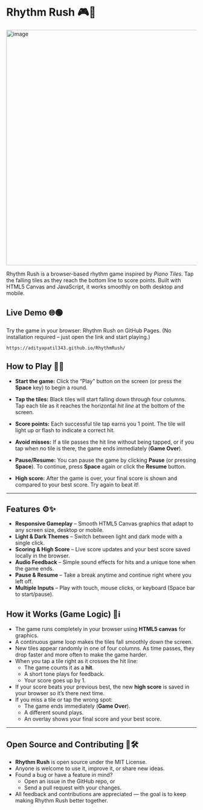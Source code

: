 # Rhythm Rush 🎮🎲

<img width="1391" height="623" alt="image" src="https://github.com/user-attachments/assets/1afa5af5-e8c1-4498-be9f-5d6fc921af05" />

Rhythm Rush is a browser-based rhythm game inspired by *Piano Tiles*. Tap the falling tiles as they reach the bottom line to score points. 
Built with HTML5 Canvas and JavaScript, it works smoothly on both desktop and mobile. 

## Live Demo 🌐🟢

Try the game in your browser: Rhythm Rush on GitHub Pages. (No installation required – just open the link and start playing.)

    https://adityapatil343.github.io/RhythmRush/

## How to Play 🤔💡

- **Start the game:** Click the “Play” button on the screen (or press the **Space** key) to begin a round.  

- **Tap the tiles:** Black tiles will start falling down through four columns. Tap each tile as it reaches the horizontal *hit line* at the bottom of the screen.  

- **Score points:** Each successful tile tap earns you 1 point. The tile will light up or flash to indicate a correct hit.  

- **Avoid misses:** If a tile passes the hit line without being tapped, or if you tap when no tile is there, the game ends immediately (**Game Over**).  

- **Pause/Resume:** You can pause the game by clicking **Pause** (or pressing **Space**). To continue, press **Space** again or click the **Resume** button.  

- **High score:** After the game is over, your final score is shown and compared to your best score. Try again to beat it!  

---

## Features ⚙️✨

- **Responsive Gameplay** – Smooth HTML5 Canvas graphics that adapt to any screen size, desktop or mobile.  
- **Light & Dark Themes** – Switch between light and dark mode with a single click.  
- **Scoring & High Score** – Live score updates and your best score saved locally in the browser.  
- **Audio Feedback** – Simple sound effects for hits and a unique tone when the game ends.  
- **Pause & Resume** – Take a break anytime and continue right where you left off.  
- **Multiple Inputs** – Play with touch, mouse clicks, or keyboard (Space bar to start/pause).  


## How it Works (Game Logic) 📝ℹ️

- The game runs completely in your browser using **HTML5 canvas** for graphics.  
- A continuous game loop makes the tiles fall smoothly down the screen.  
- New tiles appear randomly in one of four columns. As time passes, they drop faster and more often to make the game harder.  
- When you tap a tile right as it crosses the hit line:
  - The game counts it as a **hit**.  
  - A short tone plays for feedback.  
  - Your score goes up by 1.  
- If your score beats your previous best, the new **high score** is saved in your browser so it’s there next time.  
- If you miss a tile or tap the wrong spot:
  - The game ends immediately (**Game Over**).  
  - A different sound plays.  
  - An overlay shows your final score and your best score.  

---

## Open Source and Contributing 🤝🛠️

- **Rhythm Rush** is open source under the MIT License.  
- Anyone is welcome to use it, improve it, or share new ideas.  
- Found a bug or have a feature in mind?  
  - Open an issue in the GitHub repo, or  
  - Send a pull request with your changes.  
- All feedback and contributions are appreciated — the goal is to keep making Rhythm Rush better together.  
